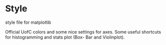 # Style
style file for matplotlib

Official UofC colors and some nice settings for axes. 
Some useful shortcuts for histogramming and stats plot (Box- Bar and Violinplot).

